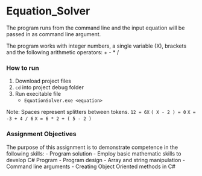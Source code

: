 # Equation_Solver
The program runs from the command line and the input equation will be passed in as command line argument.

The program works with integer numbers, a single variable (X), brackets and the following arithmetic operators: + - * /


### How to run
1. Download project files
2. ```cd``` into project debug folder
3. Run execitable file
	- ```EquationSolver.exe <equation>```

Note: Spaces represent splitters between tokens.
```12 = 6X```
```( X - 2 ) = 0```
```X = -3 + 4 / 6```
```X = 6 * 2 + ( 5 - 2 )```


### Assignment Objectives
The purpose of this assignment is to demonstrate competence in the following skills:
	- Program solution
	- Employ basic mathematic skills to develop C# Program
	- Program design
	- Array and string manipulation
	- Command line arguments
	- Creating Object Oriented methods in C#
